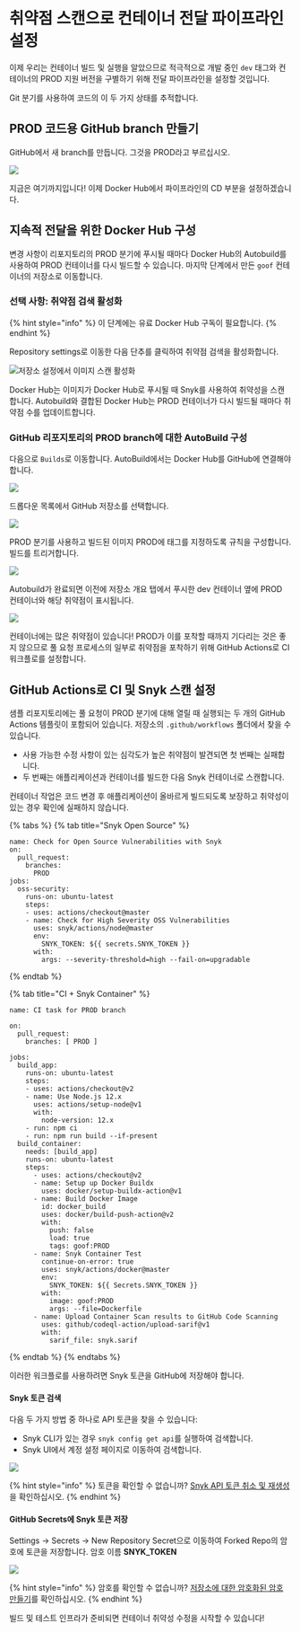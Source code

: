 # 취약점 스캔으로 컨테이너 전달 파이프라인 설정

이제 우리는 컨테이너 빌드 및 실행을 알았으므로 적극적으로 개발 중인 `dev` 태그와 컨테이너의 PROD 지원 버전을 구별하기 위해 전달 파이프라인을 설정할 것입니다.

Git 분기를 사용하여 코드의 이 두 가지 상태를 추적합니다.

## PROD 코드용 GitHub branch 만들기

GitHub에서 새 branch를 만듭니다. 그것을 PROD라고 부르십시오.

![](https://partner-workshop-assets.s3.us-east-2.amazonaws.com/gh-create-prodbranch.png)

지금은 여기까지입니다! 이제 Docker Hub에서 파이프라인의 CD 부분을 설정하겠습니다.

## 지속적 전달을 위한 Docker Hub 구성

변경 사항이 리포지토리의 PROD 분기에 푸시될 때마다 Docker Hub의 Autobuild를 사용하여 PROD 컨테이너를 다시 빌드할 수 있습니다. 마지막 단계에서 만든 `goof` 컨테이너의 저장소로 이동합니다.

### 선택 사항: 취약점 검색 활성화

{% hint style="info" %}
이 단계에는 유료 Docker Hub 구독이 필요합니다.
{% endhint %}

Repository settings로 이동한 다음 단추를 클릭하여 취약점 검색을 활성화합니다.

![저장소 설정에서 이미지 스캔 활성화](https://partner-workshop-assets.s3.us-east-2.amazonaws.com/hub-repo-enable-scans.png)

Docker Hub는 이미지가 Docker Hub로 푸시될 때 Snyk를 사용하여 취약성을 스캔합니다. Autobuild와 결합된 Docker Hub는 PROD 컨테이너가 다시 빌드될 때마다 취약점 수를 업데이트합니다.

### GitHub 리포지토리의 PROD branch에 대한 AutoBuild 구성

다음으로 `Builds`로 이동합니다. AutoBuild에서는 Docker Hub를 GitHub에 연결해야 합니다.

![](https://partner-workshop-assets.s3.us-east-2.amazonaws.com/dockerhub-configurescm.png)

드롭다운 목록에서 GitHub 저장소를 선택합니다.

![](https://partner-workshop-assets.s3.us-east-2.amazonaws.com/dockerhub-chooserepo.png)

PROD 분기를 사용하고 빌드된 이미지 PROD에 태그를 지정하도록 규칙을 구성합니다. 빌드를 트리거합니다.

![](https://partner-workshop-assets.s3.us-east-2.amazonaws.com/dockerhub-choosegitbranch.png)

Autobuild가 완료되면 이전에 저장소 개요 탭에서 푸시한 dev 컨테이너 옆에 PROD 컨테이너와 해당 취약점이 표시됩니다.

![](https://partner-workshop-assets.s3.us-east-2.amazonaws.com/dockerhub-tagvulns.png)

컨테이너에는 많은 취약점이 있습니다! PROD가 이를 포착할 때까지 기다리는 것은 좋지 않으므로 풀 요청 프로세스의 일부로 취약점을 포착하기 위해 GitHub Actions로 CI 워크플로를 설정합니다.

## GitHub Actions로 CI 및 Snyk 스캔 설정

샘플 리포지토리에는 풀 요청이 PROD 분기에 대해 열릴 때 실행되는 두 개의 GitHub Actions 템플릿이 포함되어 있습니다. 저장소의 `.github/workflows` 폴더에서 찾을 수 있습니다.

* 사용 가능한 수정 사항이 있는 심각도가 높은 취약점이 발견되면 첫 번째는 실패합니다.
* 두 번째는 애플리케이션과 컨테이너를 빌드한 다음 Snyk 컨테이너로 스캔합니다.

컨테이너 작업은 코드 변경 후 애플리케이션이 올바르게 빌드되도록 보장하고 취약성이 있는 경우 확인에 실패하지 않습니다.

{% tabs %}
{% tab title="Snyk Open Source" %}
```
name: Check for Open Source Vulnerabilities with Snyk
on: 
  pull_request:
    branches:
      PROD
jobs:
  oss-security:
    runs-on: ubuntu-latest
    steps:
    - uses: actions/checkout@master
    - name: Check for High Severity OSS Vulnerabilities
      uses: snyk/actions/node@master
      env:
        SNYK_TOKEN: ${{ secrets.SNYK_TOKEN }}
      with:
        args: --severity-threshold=high --fail-on=upgradable
```
{% endtab %}

{% tab title="CI + Snyk Container" %}
```
name: CI task for PROD branch

on:
  pull_request:
    branches: [ PROD ]

jobs:
  build_app:
    runs-on: ubuntu-latest
    steps:
    - uses: actions/checkout@v2
    - name: Use Node.js 12.x
      uses: actions/setup-node@v1
      with:
        node-version: 12.x
    - run: npm ci
    - run: npm run build --if-present
  build_container:
    needs: [build_app]
    runs-on: ubuntu-latest
    steps:
      - uses: actions/checkout@v2
      - name: Setup up Docker Buildx
        uses: docker/setup-buildx-action@v1
      - name: Build Docker Image
        id: docker_build
        uses: docker/build-push-action@v2
        with:
          push: false
          load: true
          tags: goof:PROD         
      - name: Snyk Container Test
        continue-on-error: true
        uses: snyk/actions/docker@master
        env:
          SNYK_TOKEN: ${{ Secrets.SNYK_TOKEN }}
        with:
          image: goof:PROD
          args: --file=Dockerfile
      - name: Upload Container Scan results to GitHub Code Scanning
        uses: github/codeql-action/upload-sarif@v1
        with:
          sarif_file: snyk.sarif
```
{% endtab %}
{% endtabs %}

이러한 워크플로를 사용하려면 Snyk 토큰을 GitHub에 저장해야 합니다.

#### Snyk 토큰 검색

다음 두 가지 방법 중 하나로 API 토큰을 찾을 수 있습니다:

* Snyk CLI가 있는 경우 `snyk config get api`를 실행하여 검색합니다.
* Snyk UI에서 계정 설정 페이지로 이동하여 검색합니다.

![](https://partner-workshop-assets.s3.us-east-2.amazonaws.com/snyk-token.png)

{% hint style="info" %}
토큰을 확인할 수 없습니까? [Snyk API 토큰 취소 및 재생성](https://support.snyk.io/hc/en-us/articles/360004008278-Revoking-and-regenerating-Snyk-API-tokens)을 확인하십시오.
{% endhint %}

#### GitHub Secrets에 Snyk 토큰 저장

Settings -> Secrets -> New Repository Secret으로 이동하여 Forked Repo의 암호에 토큰을 저장합니다. 암호 이름 **SNYK\_TOKEN**

![](https://partner-workshop-assets.s3.us-east-2.amazonaws.com/gh-secrets.png)

{% hint style="info" %}
암호를 확인할 수 없습니까? [저장소에 대한 암호화된 암호 만들기](https://docs.github.com/en/free-pro-team@latest/actions/reference/encrypted-secrets#creating-encrypted-secrets-for-a-repository)를 확인하십시오.
{% endhint %}

빌드 및 테스트 인프라가 준비되면 컨테이너 취약성 수정을 시작할 수 있습니다!
